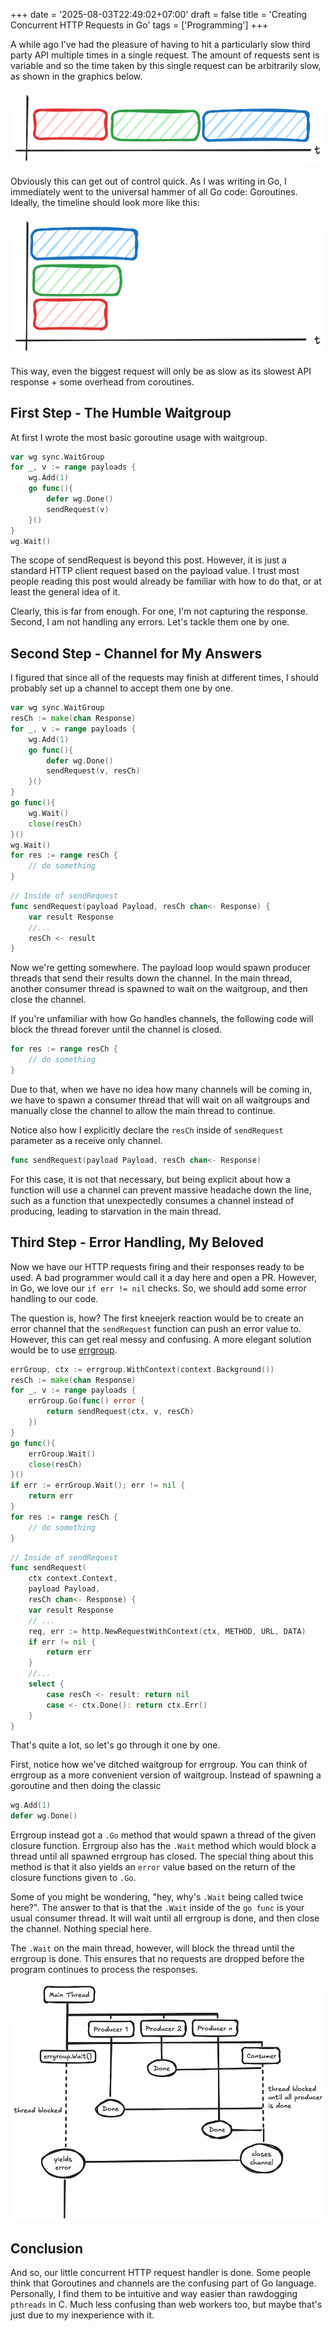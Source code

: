 +++
date = '2025-08-03T22:49:02+07:00'
draft = false
title = 'Creating Concurrent HTTP Requests in Go'
tags = ['Programming']
+++

A while ago I've had the pleasure of having to hit a particularly slow third party API multiple times in a single request. The amount of requests sent is variable and so the time taken by this single request can be arbitrarily slow, as shown in the graphics below.

![A linear sequence](linear.png)

Obviously this can get out of control quick. As I was writing in Go, I immediately went to the universal hammer of all Go code: Goroutines. Ideally, the timeline should look more like this:

![Concurrent sequence](concurrent.png)

This way, even the biggest request will only be as slow as its slowest API response + some overhead from coroutines.

## First Step - The Humble Waitgroup

At first I wrote the most basic goroutine usage with waitgroup.

```go
var wg sync.WaitGroup
for _, v := range payloads {
    wg.Add(1)
    go func(){
        defer wg.Done()
        sendRequest(v)
    }()
}
wg.Wait()
```

The scope of sendRequest is beyond this post. However, it is just a standard HTTP client request based on the payload value. I trust most people reading this post would already be familiar with how to do that, or at least the general idea of it.

Clearly, this is far from enough. For one, I'm not capturing the response. Second, I am not handling any errors. Let's tackle them one by one.

## Second Step - Channel for My Answers

I figured that since all of the requests may finish at different times, I should probably set up a channel to accept them one by one.

```go
var wg sync.WaitGroup
resCh := make(chan Response)
for _, v := range payloads {
    wg.Add(1)
    go func(){
        defer wg.Done()
        sendRequest(v, resCh)
    }()
}
go func(){
    wg.Wait()
    close(resCh)
}()
wg.Wait()
for res := range resCh {
    // do something
} 
```
```go
// Inside of sendRequest
func sendRequest(payload Payload, resCh chan<- Response) {
    var result Response
    //...
    resCh <- result
}
```

Now we're getting somewhere. The payload loop would spawn producer threads that send their results down the channel. In the main thread, another consumer thread is spawned to wait on the waitgroup, and then close the channel.

If you're unfamiliar with how Go handles channels, the following code will block the thread forever until the channel is closed.

```go
for res := range resCh {
    // do something
} 
```

Due to that, when we have no idea how many channels will be coming in, we have to spawn a consumer thread that will wait on all waitgroups and manually close the channel to allow the main thread to continue.

Notice also how I explicitly declare the `resCh` inside of `sendRequest` parameter as a receive only channel.

```go
func sendRequest(payload Payload, resCh chan<- Response)
```

For this case, it is not that necessary, but being explicit about how a function will use a channel can prevent massive headache down the line, such as a function that unexpectedly consumes a channel instead of producing, leading to starvation in the main thread.

## Third Step - Error Handling, My Beloved

Now we have our HTTP requests firing and their responses ready to be used. A bad programmer would call it a day here and open a PR. However, in Go, we love our `if err != nil` checks. So, we should add some error handling to our code.

The question is, how? The first kneejerk reaction would be to create an error channel that the `sendRequest` function can push an error value to. However, this can get real messy and confusing. A more elegant solution would be to use [errgroup](https://pkg.go.dev/golang.org/x/sync/errgroup).

```go
errGroup, ctx := errgroup.WithContext(context.Background())
resCh := make(chan Response)
for _, v := range payloads {
    errGroup.Go(func() error {
        return sendRequest(ctx, v, resCh)
    })
}
go func(){
    errGroup.Wait()
    close(resCh)
}()
if err := errGroup.Wait(); err != nil {
    return err
}
for res := range resCh {
    // do something
} 
```
```go
// Inside of sendRequest
func sendRequest(
    ctx context.Context,
    payload Payload, 
    resCh chan<- Response) {
    var result Response
    // ...
    req, err := http.NewRequestWithContext(ctx, METHOD, URL, DATA)
	if err != nil {
		return err
	}
    //...
    select {
        case resCh <- result: return nil
        case <- ctx.Done(): return ctx.Err()
    }
}
```

That's quite a lot, so let's go through it one by one.

First, notice how we've ditched waitgroup for errgroup. You can think of errgroup as a more convenient version of waitgroup. Instead of spawning a goroutine and then doing the classic
```go
wg.Add(1)
defer wg.Done()
```
Errgroup instead got a `.Go` method that would spawn a thread of the given closure function. Errgroup also has the `.Wait` method which would block a thread until all spawned errgroup has closed. The special thing about this method is that it also yields an `error` value based on the return of the closure functions given to `.Go`.

Some of you might be wondering, "hey, why's `.Wait` being called twice here?". The answer to that is that the `.Wait` inside of the `go func` is your usual consumer thread. It will wait until all errgroup is done, and then close the channel. Nothing special here.

The `.Wait` on the main thread, however, will block the thread until the errgroup is done. This ensures that no requests are dropped before the program continues to process the responses.

![errgroup flow](errgroup.png)

## Conclusion

And so, our little concurrent HTTP request handler is done. Some people think that Goroutines and channels are the confusing part of Go language. Personally, I find them to be intuitive and way easier than rawdogging `pthreads` in C. Much less confusing than web workers too, but maybe that's just due to my inexperience with it.